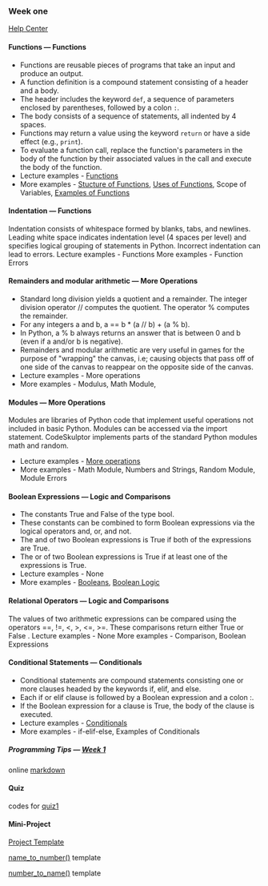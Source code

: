### Week one 

[Help Center](https://class.coursera.org/interactivepython1-002/wiki/view?page=week1)

#### Functions — Functions
* Functions are reusable pieces of programs that take an input and produce an output.
* A function definition is a compound statement consisting of a header and a body.
* The header includes the keyword `def`, a sequence of parameters enclosed by parentheses, followed by a colon `:`.
* The body consists of a sequence of statements, all indented by 4 spaces.
* Functions may return a value using the keyword `return` or have a side effect (e.g., `print`).
* To evaluate a function call, replace the function's parameters in the body of the function by their associated values in the call and execute the body of the function.
* Lecture examples - [Functions](http://www.codeskulptor.org/#examples-functions.py)
* More examples - [Stucture of Functions](http://www.codeskulptor.org/#examples-more-1b_functions-structure.py), 
[Uses of Functions](), 
Scope of Variables, [Examples of Functions]()

#### Indentation — Functions
Indentation consists of whitespace formed by blanks, tabs, and newlines.
Leading white space indicates indentation level (4 spaces per level) and specifies logical grouping of statements in Python.
Incorrect indentation can lead to errors.
Lecture examples - Functions
More examples - Function Errors

#### Remainders and modular arithmetic — More Operations
* Standard long division yields a quotient and a remainder. The integer division operator // computes the quotient. The operator % computes the remainder.
* For any integers a and b, a == b * (a // b) + (a % b).
* In Python, a % b always returns an answer that is between 0 and b (even if a and/or b is negative).
* Remainders and modular arithmetic are very useful in games for the purpose of "wrapping" the canvas, i.e; causing objects that pass off of one side of the canvas to reappear on the opposite side of the canvas.
* Lecture examples - More operations
* More examples - Modulus, Math Module,

#### Modules — More Operations
Modules are libraries of Python code that implement useful operations not included in basic Python.
Modules can be accessed via the import statement.
CodeSkulptor implements parts of the standard Python modules math and random.
* Lecture examples - [More operations](http://www.codeskulptor.org/#examples-more_operations.py)
* More examples - Math Module, Numbers and Strings, Random Module, Module Errors

#### Boolean Expressions — Logic and Comparisons
* The constants True and False of the type bool.
* These constants can be combined to form Boolean expressions via the logical operators and, or, and not.
* The and of two Boolean expressions is True if both of the expressions are True.
* The or of two Boolean expressions is True if at least one of the expressions is True.
* Lecture examples - None
* More examples - [Booleans](http://www.codeskulptor.org/#examples-more-1b_logic_and_comparisons-booleans.py), [Boolean Logic](http://www.codeskulptor.org/#examples-more-1b_logic_and_comparisons-logic.py)

#### Relational Operators — Logic and Comparisons
The values of two arithmetic expressions can be compared using the operators ==, !=, <, >, <=, >=.
These comparisons return either True or False .
Lecture examples - None
More examples - Comparison, Boolean Expressions

#### Conditional Statements — Conditionals
* Conditional statements are compound statements consisting one or more clauses headed by the keywords if, elif, and else.
* Each if or elif clause is followed by a Boolean expression and a colon :.
* If the Boolean expression for a clause is True, the body of the clause is executed.
* Lecture examples - [Conditionals](https://class.coursera.org/interactivepython1-002/wiki/view?page=week1)
* More examples - if-elif-else, Examples of Conditionals

##### Programming Tips — [Week 1](http://www.codeskulptor.org/#examples-tips1.py)

online [markdown](http://tool.oschina.net/markdown)

#### Quiz
codes for [quiz1](http://www.codeskulptor.org/#user39_YSmtUL3mnRvoPdF.py)

#### Mini-Project

[Project Template](http://www.codeskulptor.org/#examples-rpsls_template.py)

[name_to_number()](http://www.codeskulptor.org/#examples-name_to_number_template.py) template

[number_to_name()](http://www.codeskulptor.org/#examples-number_to_name_template.py) template
